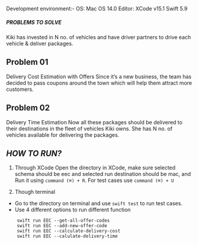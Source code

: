 Development environment:-
OS: Mac OS 14.0
Editor: XCode v15.1
Swift 5.9

##### _PROBLEMS TO SOLVE_

Kiki has invested in N no. of vehicles and have driver partners to drive each vehicle & deliver packages.

## Problem 01
Delivery Cost Estimation with Offers
Since it’s a new business, the team has decided to pass coupons around the town which will help them attract more customers.


## Problem 02
Delivery Time Estimation
Now all these packages should be delivered to their destinations in the fleet of vehicles Kiki owns. She has N no. of vehicles available for delivering the packages.

## _HOW TO RUN?_

1. Through XCode
Open the directory in XCode, make sure selected schema should be eec and selected run destination should be mac, and Run it using `command (⌘) + R`. For test cases use `command (⌘) + U`

2. Though terminal
- Go to the directory on terminal and use `swift test` to run test cases.
- Use 4 different options to run different function
```
    swift run EEC --get-all-offer-codes
    swift run EEC --add-new-offer-code
    swift run EEC --calculate-delivery-cost
    swift run EEC --calulate-delivery-time
```
